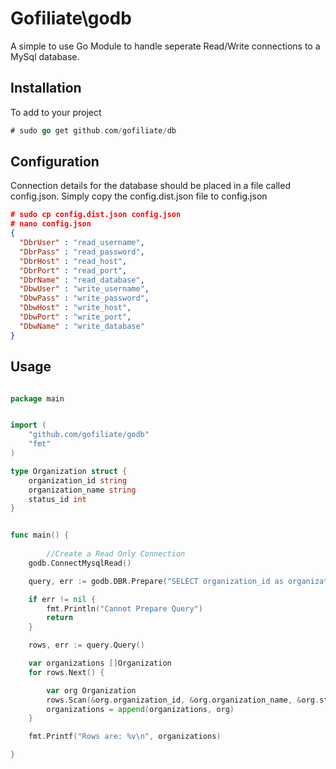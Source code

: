 # Gofiliate\godb
A simple to use Go Module to handle seperate Read/Write connections to a MySql database.

## Installation
To add to your project
```go
# sudo go get github.com/gofiliate/db
```

## Configuration
Connection details for the database should be placed in a file called config.json. Simply copy the config.dist.json file to config.json

```json
# sudo cp config.dist.json config.json 
# nano config.json 
{
  "DbrUser" : "read_username",
  "DbrPass" : "read_password",
  "DbrHost" : "read_host",
  "DbrPort" : "read_port",
  "DbrName" : "read_database",
  "DbwUser" : "write_username",
  "DbwPass" : "write_password",
  "DbwHost" : "write_host",
  "DbwPort" : "write_port",
  "DbwName" : "write_database"
}
```

## Usage 

```go

package main


import (
    "github.com/gofiliate/godb"
    "fmt"
)

type Organization struct {
	organization_id string
	organization_name string
	status_id int
}


func main() {
    
        //Create a Read Only Connection
	godb.ConnectMysqlRead()

	query, err := godb.DBR.Prepare("SELECT organization_id as organization_id, organization_name as organization_name, status_id as status_id FROM organizations")

	if err != nil {
		fmt.Println("Cannot Prepare Query")
		return
	}

	rows, err := query.Query()

	var organizations []Organization
	for rows.Next() {

		var org Organization
		rows.Scan(&org.organization_id, &org.organization_name, &org.status_id)
		organizations = append(organizations, org)
	}

	fmt.Printf("Rows are: %v\n", organizations)

}






```
